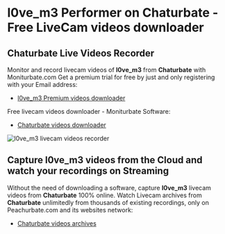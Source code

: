 # l0ve_m3 Performer on Chaturbate - Free LiveCam videos downloader

## Chaturbate Live Videos Recorder

Monitor and record livecam videos of **l0ve_m3** from **Chaturbate** with Moniturbate.com
Get a premium trial for free by just and only registering with your Email address:
* [l0ve_m3 Premium videos downloader](https://moniturbate.com/request-demo-licence-key.html)

Free livecam videos downloader - Moniturbate Software:
* [Chaturbate videos downloader](https://moniturbate.com/moniturbate-download-software.html)

![l0ve_m3 livecam videos recorder](https://peachurnet.com/templates/moniturbate-software.png)


## Capture l0ve_m3 videos from the Cloud and watch your recordings on Streaming

Without the need of downloading a software, capture **l0ve_m3** livecam videos from **Chaturbate** 100% online.
Watch Livecam archives from **Chaturbate** unlimitedly from thousands of existing recordings, only on Peachurbate.com and its websites network:
* [Chaturbate videos archives](https://peachurnet.com/)